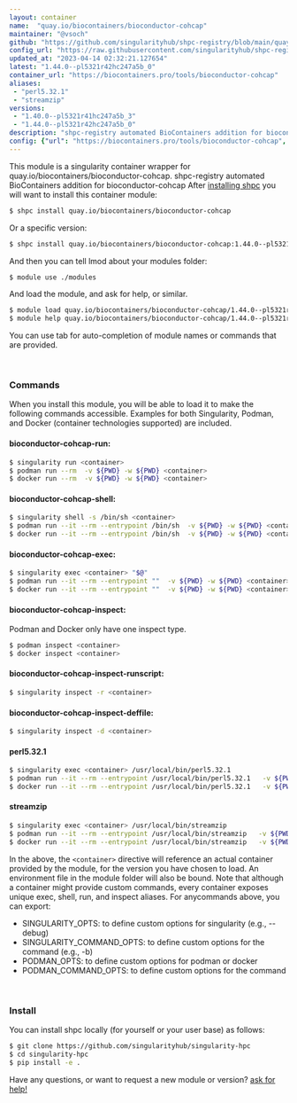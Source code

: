 ```yaml
---
layout: container
name:  "quay.io/biocontainers/bioconductor-cohcap"
maintainer: "@vsoch"
github: "https://github.com/singularityhub/shpc-registry/blob/main/quay.io/biocontainers/bioconductor-cohcap/container.yaml"
config_url: "https://raw.githubusercontent.com/singularityhub/shpc-registry/main/quay.io/biocontainers/bioconductor-cohcap/container.yaml"
updated_at: "2023-04-14 02:32:21.127654"
latest: "1.44.0--pl5321r42hc247a5b_0"
container_url: "https://biocontainers.pro/tools/bioconductor-cohcap"
aliases:
 - "perl5.32.1"
 - "streamzip"
versions:
 - "1.40.0--pl5321r41hc247a5b_3"
 - "1.44.0--pl5321r42hc247a5b_0"
description: "shpc-registry automated BioContainers addition for bioconductor-cohcap"
config: {"url": "https://biocontainers.pro/tools/bioconductor-cohcap", "maintainer": "@vsoch", "description": "shpc-registry automated BioContainers addition for bioconductor-cohcap", "latest": {"1.44.0--pl5321r42hc247a5b_0": "sha256:b46b84dd806fcb7247492a7146352025a8d4e859d7f2fb6e61f073e14cb047e3"}, "tags": {"1.40.0--pl5321r41hc247a5b_3": "sha256:19670a6ce08344aa0a468bd6ed81414dcb0e9bf130942ab7866626993f269a3b", "1.44.0--pl5321r42hc247a5b_0": "sha256:b46b84dd806fcb7247492a7146352025a8d4e859d7f2fb6e61f073e14cb047e3"}, "docker": "quay.io/biocontainers/bioconductor-cohcap", "aliases": {"perl5.32.1": "/usr/local/bin/perl5.32.1", "streamzip": "/usr/local/bin/streamzip"}}
---
```


This module is a singularity container wrapper for quay.io/biocontainers/bioconductor-cohcap.
shpc-registry automated BioContainers addition for bioconductor-cohcap
After [installing shpc](#install) you will want to install this container module:


```bash
$ shpc install quay.io/biocontainers/bioconductor-cohcap
```

Or a specific version:

```bash
$ shpc install quay.io/biocontainers/bioconductor-cohcap:1.44.0--pl5321r42hc247a5b_0
```

And then you can tell lmod about your modules folder:

```bash
$ module use ./modules
```

And load the module, and ask for help, or similar.

```bash
$ module load quay.io/biocontainers/bioconductor-cohcap/1.44.0--pl5321r42hc247a5b_0
$ module help quay.io/biocontainers/bioconductor-cohcap/1.44.0--pl5321r42hc247a5b_0
```

You can use tab for auto-completion of module names or commands that are provided.

<br>

### Commands

When you install this module, you will be able to load it to make the following commands accessible.
Examples for both Singularity, Podman, and Docker (container technologies supported) are included.

#### bioconductor-cohcap-run:

```bash
$ singularity run <container>
$ podman run --rm  -v ${PWD} -w ${PWD} <container>
$ docker run --rm  -v ${PWD} -w ${PWD} <container>
```

#### bioconductor-cohcap-shell:

```bash
$ singularity shell -s /bin/sh <container>
$ podman run --it --rm --entrypoint /bin/sh  -v ${PWD} -w ${PWD} <container>
$ docker run --it --rm --entrypoint /bin/sh  -v ${PWD} -w ${PWD} <container>
```

#### bioconductor-cohcap-exec:

```bash
$ singularity exec <container> "$@"
$ podman run --it --rm --entrypoint ""  -v ${PWD} -w ${PWD} <container> "$@"
$ docker run --it --rm --entrypoint ""  -v ${PWD} -w ${PWD} <container> "$@"
```

#### bioconductor-cohcap-inspect:

Podman and Docker only have one inspect type.

```bash
$ podman inspect <container>
$ docker inspect <container>
```

#### bioconductor-cohcap-inspect-runscript:

```bash
$ singularity inspect -r <container>
```

#### bioconductor-cohcap-inspect-deffile:

```bash
$ singularity inspect -d <container>
```


#### perl5.32.1

```bash
$ singularity exec <container> /usr/local/bin/perl5.32.1
$ podman run --it --rm --entrypoint /usr/local/bin/perl5.32.1   -v ${PWD} -w ${PWD} <container> -c " $@"
$ docker run --it --rm --entrypoint /usr/local/bin/perl5.32.1   -v ${PWD} -w ${PWD} <container> -c " $@"
```


#### streamzip

```bash
$ singularity exec <container> /usr/local/bin/streamzip
$ podman run --it --rm --entrypoint /usr/local/bin/streamzip   -v ${PWD} -w ${PWD} <container> -c " $@"
$ docker run --it --rm --entrypoint /usr/local/bin/streamzip   -v ${PWD} -w ${PWD} <container> -c " $@"
```



In the above, the `<container>` directive will reference an actual container provided
by the module, for the version you have chosen to load. An environment file in the
module folder will also be bound. Note that although a container
might provide custom commands, every container exposes unique exec, shell, run, and
inspect aliases. For anycommands above, you can export:

 - SINGULARITY_OPTS: to define custom options for singularity (e.g., --debug)
 - SINGULARITY_COMMAND_OPTS: to define custom options for the command (e.g., -b)
 - PODMAN_OPTS: to define custom options for podman or docker
 - PODMAN_COMMAND_OPTS: to define custom options for the command

<br>

### Install

You can install shpc locally (for yourself or your user base) as follows:

```bash
$ git clone https://github.com/singularityhub/singularity-hpc
$ cd singularity-hpc
$ pip install -e .
```

Have any questions, or want to request a new module or version? [ask for help!](https://github.com/singularityhub/singularity-hpc/issues)